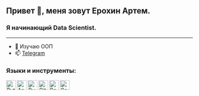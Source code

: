 ## Привет 👋, меня зовут Ерохин Артем.
### Я начинающий Data Scientist.
___
- 🌱 Изучаю ООП
- 📫 [Telegram](https://t.me/yerokhin_artem)

### Языки и инструменты:
<img align="left" alt="Python" width="26px" src="https://github.com/ArtemYerokhin/ArtemYerokhin/assets/110336811/00b06ca2-09b5-48dc-94c4-2f70a72f2630" />
<img align="left" alt="Anaconda" width="26px" src="https://github.com/ArtemYerokhin/ArtemYerokhin/assets/110336811/49952e58-39e2-4bcd-b9b6-34c6959392be" />
<img align="left" alt="PyCharm" width="26px" src="https://upload.wikimedia.org/wikipedia/commons/thumb/1/1d/PyCharm_Icon.svg/1200px-PyCharm_Icon.svg.png" />
<img align="left" alt="Git" width="26px" src="https://github.com/ArtemYerokhin/ArtemYerokhin/assets/110336811/321a35df-678d-4b54-bb8e-968fdc15a498" />
<img align="left" alt="PgSQL" width="26px" src="https://github.com/ArtemYerokhin/ArtemYerokhin/assets/110336811/50090bd9-44cb-4766-be70-1d67b2671e8a" />
<img align="left" alt="CatBoost" width="26px" height="26" src="https://dildehdrg5ol8.cloudfront.net/images/%252540catboost-edd4f133aa13d952f3f4b3fca40b9182.png" />
